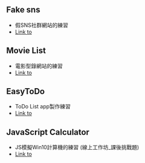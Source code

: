 ﻿## Fake sns
- 假SNS社群網站的練習
- [Link to](https://lastor-chen.github.io/AC2_work/fake_sns/index.html)

## Movie List
- 電影型錄網站的練習
- [Link to](https://lastor-chen.github.io/AC2_work/movie_list/index.html)

## EasyToDo
- ToDo List app製作練習
- [Link to](https://lastor-chen.github.io/AC2_work/EasyToDo/index.html)

## JavaScript Calculator
- JS模擬Win10計算機的練習 (線上工作坊_課後挑戰題)
- [Link to](https://lastor-chen.github.io/AC2_work/js_calculator/index.html)
